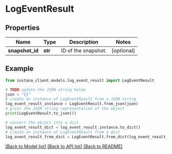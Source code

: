 # LogEventResult


## Properties

Name | Type | Description | Notes
------------ | ------------- | ------------- | -------------
**snapshot_id** | **str** | ID of the snapshot. | [optional] 

## Example

```python
from instana_client.models.log_event_result import LogEventResult

# TODO update the JSON string below
json = "{}"
# create an instance of LogEventResult from a JSON string
log_event_result_instance = LogEventResult.from_json(json)
# print the JSON string representation of the object
print(LogEventResult.to_json())

# convert the object into a dict
log_event_result_dict = log_event_result_instance.to_dict()
# create an instance of LogEventResult from a dict
log_event_result_from_dict = LogEventResult.from_dict(log_event_result_dict)
```
[[Back to Model list]](../README.md#documentation-for-models) [[Back to API list]](../README.md#documentation-for-api-endpoints) [[Back to README]](../README.md)


